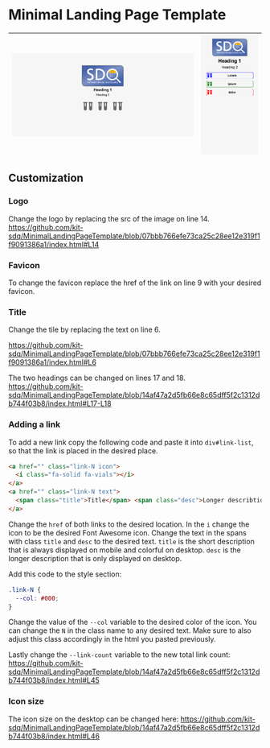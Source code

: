 # Minimal Landing Page Template

| ![Desktop Image](docs/desktop.png) | ![Mobile Image](docs/mobile.png) |
|-|-|

## Customization

### Logo

Change the logo by replacing the src of the image on line 14.
https://github.com/kit-sdq/MinimalLandingPageTemplate/blob/07bbb766efe73ca25c28ee12e319f1f9091386a1/index.html#L14


### Favicon

To change the favicon replace the href of the link on line 9 with your desired favicon.

### Title

Change the tile by replacing the text on line 6.

https://github.com/kit-sdq/MinimalLandingPageTemplate/blob/07bbb766efe73ca25c28ee12e319f1f9091386a1/index.html#L6

The two headings can be changed on lines 17 and 18.
https://github.com/kit-sdq/MinimalLandingPageTemplate/blob/14af47a2d5fb66e8c65dff5f2c1312db744f03b8/index.html#L17-L18

### Adding a link

To add a new link copy the following code and paste it into `div#link-list`, so that the link is placed in the desired place.

```html
<a href="" class="link-N icon">
  <i class="fa-solid fa-vials"></i>
</a>
<a href="" class="link-N text">
  <span class="title">Title</span> <span class="desc">Longer describtion</span>
</a>
```

Change the `href` of both links to the desired location.
In the `i` change the icon to be the desired Font Awesome icon.
Change the text in the spans with class `title` and `desc` to the desired text.
`title` is the short description that is always displayed on mobile and colorful on desktop.
`desc` is the longer description that is only displayed on desktop.

Add this code to the style section:
```css
.link-N {
  --col: #000;
}
```

Change the value of the `--col` variable to the desired color of the icon.
You can change the `N` in the class name to any desired text. Make sure to also adjust this class accordingly in the html you pasted previously.

Lastly change the `--link-count` variable to the new total link count:
https://github.com/kit-sdq/MinimalLandingPageTemplate/blob/14af47a2d5fb66e8c65dff5f2c1312db744f03b8/index.html#L45

### Icon size
The icon size on the desktop can be changed here:
https://github.com/kit-sdq/MinimalLandingPageTemplate/blob/14af47a2d5fb66e8c65dff5f2c1312db744f03b8/index.html#L46
